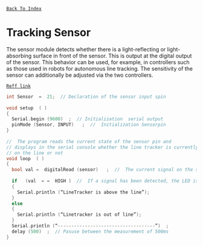 [`Back To Index`](https://github.com/Sanjay0302/Sensor-Workshop-#readme)

# Tracking Sensor

The sensor module detects whether there is a light-reflecting or light-absorbing surface in front of the sensor. This is output at the digital output of the sensor. This behavior can be used, for example, in controllers such as those used in robots for autonomous line tracking. The sensitivity of the sensor can additionally be adjusted via the two controllers.

[`Reff link`](https://sensorkit.joy-it.net/en/sensors/ky-033)

```c
int Sensor  =  21;  // Declaration of the sensor input spin
   
void setup  ( )
{
  Serial.begin (9600)  ;  // Initialization  serial output
  pinMode (Sensor, INPUT)   ;  //  Initialization Sensorpin
}
  
//  The program reads the current state of the sensor pin and
// displays in the serial console whether the line tracker is currently 
// on the line or not
void loop  ( )
{
  bool val =  digitalRead (sensor)   ;  //  The current signal on the sensor is read
  
  if   (val  = =  HIGH )  //  If a signal has been detected, the LED is switched on.
  {
    Serial.println (“LineTracker is above the line”);
  }
  else
  {
    Serial.println (“Linetracker is out of line”);
  }
  Serial.println (“------------------------------------”)  ;
  delay (500)  ;  // Pasuse between the measurement of 500ms
}
```
